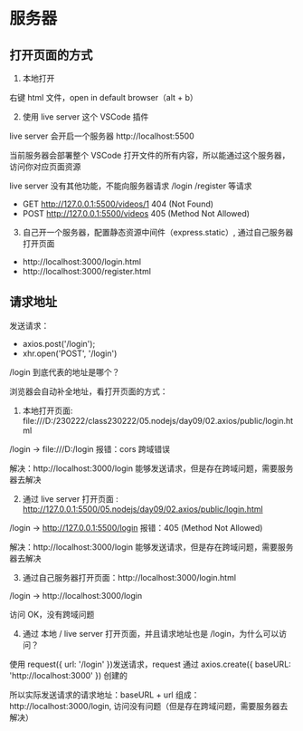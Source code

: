 # 服务器

## 打开页面的方式

1. 本地打开

右键 html 文件，open in default browser（alt + b）

2. 使用 live server 这个 VSCode 插件

live server 会开启一个服务器 http://localhost:5500

当前服务器会部署整个 VSCode 打开文件的所有内容，所以能通过这个服务器，访问你对应页面资源

live server 没有其他功能，不能向服务器请求 /login /register 等请求

- GET http://127.0.0.1:5500/videos/1 404 (Not Found)
- POST http://127.0.0.1:5500/videos 405 (Method Not Allowed)

3. 自己开一个服务器，配置静态资源中间件（express.static）, 通过自己服务器打开页面

- http://localhost:3000/login.html
- http://localhost:3000/register.html

## 请求地址

发送请求：

- axios.post('/login');
- xhr.open('POST', '/login')

/login 到底代表的地址是哪个？

浏览器会自动补全地址，看打开页面的方式：

1. 本地打开页面: file:///D:/230222/class230222/05.nodejs/day09/02.axios/public/login.html

/login -> file:///D:/login 报错：cors 跨域错误

解决：http://localhost:3000/login 能够发送请求，但是存在跨域问题，需要服务器去解决

2. 通过 live server 打开页面 : http://127.0.0.1:5500/05.nodejs/day09/02.axios/public/login.html

/login -> http://127.0.0.1:5500/login 报错：405 (Method Not Allowed)

解决：http://localhost:3000/login 能够发送请求，但是存在跨域问题，需要服务器去解决

3. 通过自己服务器打开页面：http://localhost:3000/login.html

/login -> http://localhost:3000/login

访问 OK，没有跨域问题

4. 通过 本地 / live server 打开页面，并且请求地址也是 /login，为什么可以访问？

使用 request({ url: '/login' })发送请求，request 通过 axios.create({ baseURL: 'http://localhost:3000' }) 创建的

所以实际发送请求的请求地址：baseURL + url 组成：http://localhost:3000/login, 访问没有问题（但是存在跨域问题，需要服务器去解决）
